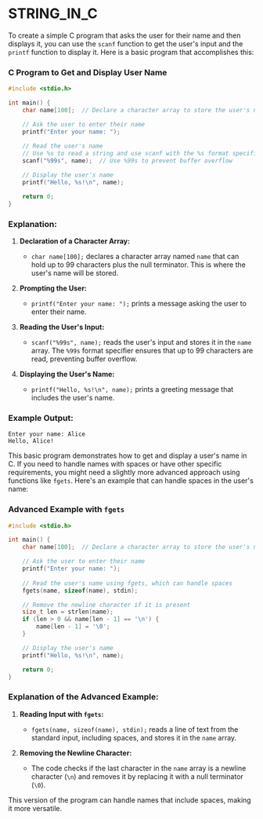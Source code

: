 # STRING_IN_C
To create a simple C program that asks the user for their name and then displays it, you can use the `scanf` function to get the user's input and the `printf` function to display it. Here is a basic program that accomplishes this:

### C Program to Get and Display User Name

```c
#include <stdio.h>

int main() {
    char name[100];  // Declare a character array to store the user's name

    // Ask the user to enter their name
    printf("Enter your name: ");
    
    // Read the user's name
    // Use %s to read a string and use scanf with the %s format specifier
    scanf("%99s", name);  // Use %99s to prevent buffer overflow

    // Display the user's name
    printf("Hello, %s!\n", name);

    return 0;
}
```

### Explanation:

1. **Declaration of a Character Array:**
   - `char name[100];` declares a character array named `name` that can hold up to 99 characters plus the null terminator. This is where the user's name will be stored.

2. **Prompting the User:**
   - `printf("Enter your name: ");` prints a message asking the user to enter their name.

3. **Reading the User's Input:**
   - `scanf("%99s", name);` reads the user's input and stores it in the `name` array. The `%99s` format specifier ensures that up to 99 characters are read, preventing buffer overflow.

4. **Displaying the User's Name:**
   - `printf("Hello, %s!\n", name);` prints a greeting message that includes the user's name.

### Example Output:

```
Enter your name: Alice
Hello, Alice!
```

This basic program demonstrates how to get and display a user's name in C. If you need to handle names with spaces or have other specific requirements, you might need a slightly more advanced approach using functions like `fgets`. Here's an example that can handle spaces in the user's name:

### Advanced Example with `fgets`

```c
#include <stdio.h>

int main() {
    char name[100];  // Declare a character array to store the user's name

    // Ask the user to enter their name
    printf("Enter your name: ");
    
    // Read the user's name using fgets, which can handle spaces
    fgets(name, sizeof(name), stdin);

    // Remove the newline character if it is present
    size_t len = strlen(name);
    if (len > 0 && name[len - 1] == '\n') {
        name[len - 1] = '\0';
    }

    // Display the user's name
    printf("Hello, %s!\n", name);

    return 0;
}
```

### Explanation of the Advanced Example:

1. **Reading Input with `fgets`:**
   - `fgets(name, sizeof(name), stdin);` reads a line of text from the standard input, including spaces, and stores it in the `name` array.

2. **Removing the Newline Character:**
   - The code checks if the last character in the `name` array is a newline character (`\n`) and removes it by replacing it with a null terminator (`\0`).

This version of the program can handle names that include spaces, making it more versatile.
